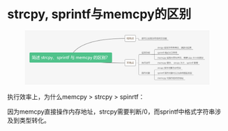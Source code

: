 # strcpy, sprintf与memcpy的区别

<figure><img src="../../.gitbook/assets/简述 strcpy、sprintf 与 memcpy 的区别？.png" alt=""><figcaption></figcaption></figure>



执行效率上，为什么memcpy > strcpy > spinrtf：

因为memcpy直接操作内存地址，strcpy需要判断/0，而sprintf中格式字符串涉及到类型转化。

